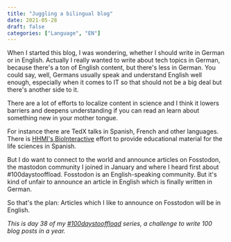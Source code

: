 ```yaml
---
title: "Juggling a bilingual blog"
date: 2021-05-28
draft: false
categories: ["Language", "EN"]
---
```

When I started this blog, I was wondering, whether I should write in German or in English.
Actually I really wanted to write about tech topics in German, because there's a ton
of English content, but there's less in German. You could say, well, Germans usually speak and understand English well enough, especially when it comes
to IT so that should not be a big deal but there's another side to it.

There are a lot of efforts to localize content in science and I think it lowers barriers and deepens understanding if you can read an learn about
something new in your mother tongue.

For instance there are TedX talks in Spanish, French and other languages. There is [HHMI's BioInteractive](https://www.biointeractive.org/es)
effort to provide educational material for the life sciences in Spanish.

But I do want to connect to the world and announce articles on Fosstodon, the mastodon community I joined in January and where I heard first about
#100daystooffload. Fosstodon is an English-speaking community. But it's kind of unfair
to announce an article in English which is finally written in German.

So that's the plan: Articles which I like to announce on Fosstodon will be in English.

_This is day 38 of my [#100daystooffload](https://100daystooffload.com/) series, a challenge to write 100 blog posts in a year._
